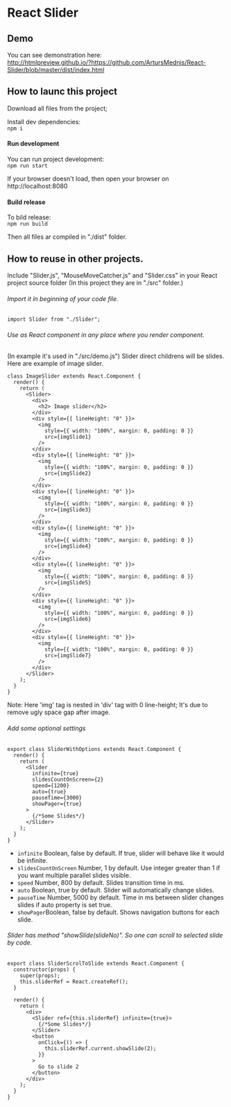 # React Slider

## Demo
You can see demonstration here: <br> 
http://htmlpreview.github.io/?https://github.com/ArtursMednis/React-Slider/blob/master/dist/index.html

## How to launc this project
Download all files from the project;

Install dev dependencies: <br>
  `npm i`

#### Run development
You can run project development:<br>
  `npm run start`

If your browser doesn't load, then open your browser on http://localhost:8080

#### Build release
To bild release:<br>
  `npm run build`  <br>

Then all files ar compiled in "./dist" folder.

## How to reuse in other projects.
Include "Slider.js", "MouseMoveCatcher.js" and "Slider.css" in your React project source folder (In this project they are in "./src" folder.)

###### Import it in beginning of your code file.
`import Slider from "./Slider";`


###### Use as React component in any place where you render component.
(In example it's used in "./src/demo.js")
Slider direct childrens will be slides. Here are example of image slider. 


```
class ImageSlider extends React.Component {
  render() {
    return (
      <Slider>
        <div>
          <h2> Image slider</h2>
        </div>
        <div style={{ lineHeight: "0" }}>
          <img
            style={{ width: "100%", margin: 0, padding: 0 }}
            src={imgSlide1}
          />
        </div>
        <div style={{ lineHeight: "0" }}>
          <img
            style={{ width: "100%", margin: 0, padding: 0 }}
            src={imgSlide2}
          />
        </div>
        <div style={{ lineHeight: "0" }}>
          <img
            style={{ width: "100%", margin: 0, padding: 0 }}
            src={imgSlide3}
          />
        </div>
        <div style={{ lineHeight: "0" }}>
          <img
            style={{ width: "100%", margin: 0, padding: 0 }}
            src={imgSlide4}
          />
        </div>
        <div style={{ lineHeight: "0" }}>
          <img
            style={{ width: "100%", margin: 0, padding: 0 }}
            src={imgSlide5}
          />
        </div>
        <div style={{ lineHeight: "0" }}>
          <img
            style={{ width: "100%", margin: 0, padding: 0 }}
            src={imgSlide6}
          />
        </div>
        <div style={{ lineHeight: "0" }}>
          <img
            style={{ width: "100%", margin: 0, padding: 0 }}
            src={imgSlide7}
          />
        </div>
      </Slider>
    );
  }
}
```

Note: Here 'img' tag is nested in 'div' tag with 0 line-height; It's due to remove ugly space gap after image.

###### Add some optional settings

```
export class SliderWithOptions extends React.Component {
  render() {
    return (
      <Slider
        infinite={true}
        slidesCountOnScreen={2}
        speed={1200}
        auto={true}
        pauseTime={3000}
        showPager={true}
      >
        {/*Some Slides*/}
      </Slider>
    );
  }
}
```

* `infinite` Boolean, false by default. If true, slider will behave like it would be infinite.
* `slidesCountOnScreen` Number, 1 by default. Use integer greater than 1 if you want multiple parallel slides visible.
* `speed` Number, 800 by default. Slides transition time in ms.
* `auto` Boolean, true by default. Slider will automatically change slides.
* `pauseTime` Number, 5000 by default. Time in ms between slider changes slides if auto property is set true.
* `showPager`Boolean, false by default. Shows navigation buttons for each slide.


###### Slider has method "showSlide(slideNo)". So one can scroll to selected slide by code.

```
export class SliderScrolToSlide extends React.Component {
  constructor(props) {
    super(props);
    this.sliderRef = React.createRef();
  }

  render() {
    return (
      <div>
        <Slider ref={this.sliderRef} infinite={true}>
          {/*Some Slides*/}
        </Slider>
        <button
          onClick={() => {
            this.sliderRef.current.showSlide(2);
          }}
        >
          Go to slide 2
        </button>
      </div>
    );
  }
}
```

